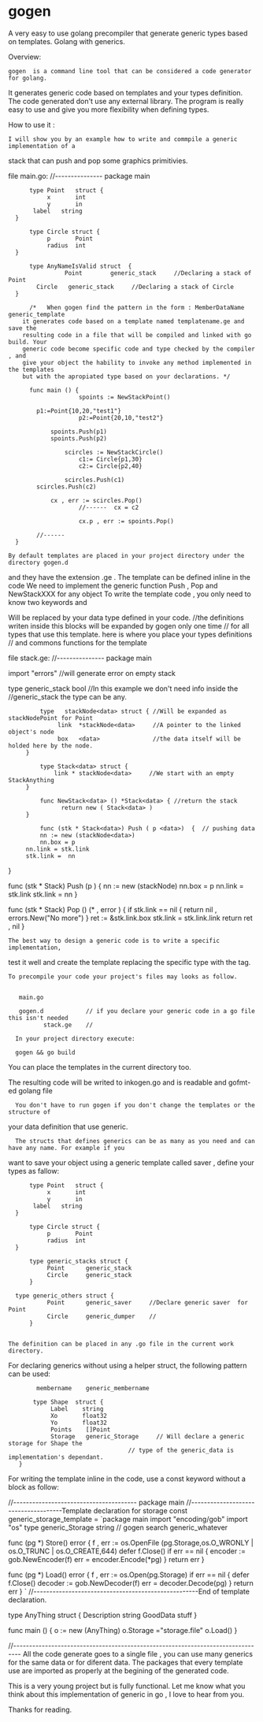 gogen
=====

 A very easy to use golang precompiler that generate generic types  based on templates. 
Golang with generics.


Overview:
              
	gogen  is a command line tool that can be considered a code generator for golang. 
It generates generic code based on templates and your types definition. The code generated 
don't use any external library. The program is really easy to use and give you more 
flexibility when defining types. 

How  to use it : 

	I will show you by an example how to write and commpile a generic implementation of a  
stack that can push and pop some graphics primitivies.
	  
file main.go:
          //---------------
          package main

          type Point   struct {
               x       int   
               y       in 
	       label   string
	  } 

          type Circle struct {
               p       Point 
               radius  int   
	  }        

          type AnyNameIsValid struct  {
                    Point        generic_stack     //Declaring a stack of Point    
		    Circle	 generic_stack     //Declaring a stack of Circle
	  }    
			    
          /*   When gogen find the pattern in the form : MemberDataName   generic_template 
	    it generates code based on a template named templatename.ge and save the 
	    resulting code in a file that will be compiled and linked with go build. Your
	    generic code become specific code and type checked by the compiler , and 
	    give your object the hability to invoke any method implemented in the templates
	    but with the apropiated type based on your declarations. */

          func main () {
                        spoints := NewStackPoint() 
					 
			p1:=Point{10,20,"test1"}
                        p2:=Point{20,10,"test2"}
    
		        spoints.Push(p1)
		        spoints.Push(p2)

	                scircles := NewStackCircle()
                        c1:= Circle{p1,30}
                        c2:= Circle{p2,40}
			
	                scircles.Push(c1)
			scircles.Push(c2)	
                         
		        cx , err := scircles.Pop()	
                        //------  cx = c2

                        cx.p , err := spoints.Pop()
                        
			//------
	  }	  

	By default templates are placed in your project directory under the directory gogen.d
and they have the extension .ge . The template can be defined inline in the code
We need to implement the generic function Push , Pop and NewStackXXX for any object
To write the template code , you only need to know two keywords  <data> and <once></once>
          
<data>  Will be replaced by your data type defined in your code.
<once>
	   //the definitions writen inside this blocks will be expanded by gogen only one time 
	   // for all types that use this template. here is where you place your types definitions
	   // and commons functions for the template 
</once>
            
file stack.ge:
//---------------
package main
	    
import "errors"   //will generate error on empty stack

<once>
	     type  generic_stack  bool       //In this example we don't need info inside the 
	                                     //generic_stack the type can be any.   
</once>  

             type   stackNode<data> struct { //Will be expanded as stackNodePoint for Point
                  link  *stackNode<data>     //A pointer to the linked object's node 
                  box   <data>	             //the data itself will be holded here by the node. 
	     }

             type Stack<data> struct {
                 link * stackNode<data>     //We start with an empty StackAnything
	     }

             func NewStack<data> () *Stack<data> { //return the stack 
                   return new ( Stack<data> )
	     }

             func (stk * Stack<data>) Push ( p <data>)  {  // pushing data 
             nn := new (stackNode<data>)
             nn.box = p
	     nn.link = stk.link
	     stk.link =  nn
}

func (stk * Stack<data>) Push (p <data>)  { 
  	    nn := new (stackNode<data>) 
            nn.box = p
	    nn.link = stk.link
 	    stk.link =  nn
}

func (stk * Stack<data>) Pop () (* <data> , error ) {
           if  stk.link == nil {  return  nil , errors.New("No more") }
           ret :=  &stk.link.box
  	   stk.link = stk.link.link
	   return ret , nil
}


	The best way to design a generic code is to write a specific implementation, 
test it well and create the template replacing the specific type with the <data> tag. 

    To precompile your code your project's files may looks as follow.


       main.go 

       gogen.d            // if you declare your generic code in a go file this isn't needed
              stack.ge    //

	  In your project directory execute:

	  gogen && go build

You can place the templates in the current directory too.

The resulting code will be writed to inkogen.go and is readable and gofmt-ed golang file

      You don't have to run gogen if you don't change the templates or the structure of 
your data definition that use generic.

      The structs that defines generics can be as many as you need and can have any name. For example if you
want to save your object using a generic template called saver , define your types as fallow:

      
          type Point   struct {
               x       int   
               y       in 
	       label   string
	  } 

          type Circle struct {
               p       Point 
               radius  int   
	  }        

          type generic_stacks struct {
               Point      generic_stack  
               Circle     generic_stack
          }        

	  type generic_others struct {
               Point      generic_saver     //Declare generic saver  for Point
	           Circle     generic_dumper    //
          }


	The definition can be placed in any .go file in the current work directory.

For declaring generics without using a helper struct,  the following pattern can be used:
	      
	        membername    generic_membername

           type Shape  struct {
                Label    string 
		        Xo       float32
                Yo       float32
                Points    []Point    		
                Storage   generic_Storage     // Will declare a generic storage for Shape the 
		                              // type of the generic_data is implementation's dependant. 
	   }

For writing the template inline in the code, use a const keyword without a block as follow:


//---------------------------------------
package main
//-------------------------------------Template declaration for storage
const  generic_storage_template = 
`package main
import  "encoding/gob"
import  "os"
<once>
type generic_Storage  string  // gogen search generic_whatever 
</once>

func  (pg *<data>) Store() error {
        f , err := os.OpenFile (pg.Storage,os.O_WRONLY | os.O_TRUNC | os.O_CREATE,644)
        defer f.Close()
	if err == nil  {  encoder := gob.NewEncoder(f)
		          err = encoder.Encode(*pg) 
		       }
       return err 
}

func  (pg *<data>) Load() error  {
	f , err := os.Open(pg.Storage) 
	if err == nil {  defer f.Close()
	                 decoder := gob.NewDecoder(f) 
			 err = decoder.Decode(pg)
	               }
	return err
}
`
//----------------------------------------------------End of template declaration.

type AnyThing struct {
     Description   string 
     GoodData      stuff 
}

func main () {
        o := new (AnyThing)
        o.Storage ="storage.file"
	o.Load()
}

//--------------------------------------------------------------------------------
All the code generate goes to a single file , you can use many generics for the same data
or for diferent data. The packages that every template use are imported as properly at the 
begining of the generated code.

   This is a very young project but is fully functional.   Let me know what you think 
about this implementation of generic in go , I love to hear from you. 

Thanks for reading.


